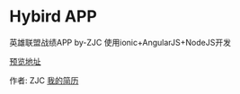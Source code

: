 # Hybird APP
英雄联盟战绩APP by-ZJC
使用ionic+AngularJS+NodeJS开发

[预览地址](http://jw.tvgonglue.com:8100/)

作者: ZJC
[我的简历](http://jw.tvgonglue.com/)
